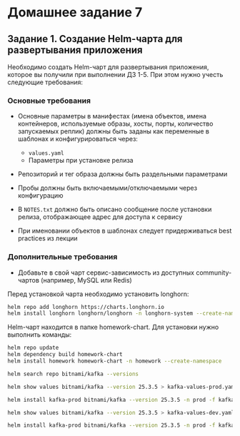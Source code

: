 # Домашнее задание 7
## Задание 1. Создание Helm-чарта для развертывания приложения

Необходимо создать Helm-чарт для развертывания приложения, которое вы получили при выполнении ДЗ 1-5. При этом нужно учесть следующие требования:

### Основные требования

- Основные параметры в манифестах (имена объектов, имена контейнеров, используемые образы, хосты, порты, количество запускаемых реплик) должны быть заданы как переменные в шаблонах и конфигурироваться через:
  - `values.yaml`
  - Параметры при установке релиза

- Репозиторий и тег образа должны быть раздельными параметрами

- Пробы должны быть включаемыми/отключаемыми через конфигурацию

- В `NOTES.txt` должно быть описано сообщение после установки релиза, отображающее адрес для доступа к сервису

- При именовании объектов в шаблонах следует придерживаться best practices из лекции

### Дополнительные требования

- Добавьте в свой чарт сервис-зависимость из доступных community-чартов (например, MySQL или Redis)

Перед установкой чарта необходимо установить longhorn:
```bash
helm repo add longhorn https://charts.longhorn.io
helm install longhorn longhorn/longhorn -n longhorn-system --create-namespace --version 1.5.1
```
Helm-чарт находится в папке homework-chart. Для установки нужно выполнить команды:  
```bash
helm repo update
helm dependency build homework-chart
helm install homework homework-chart -n homework --create-namespace
```


```bash
helm search repo bitnami/kafka --versions
```

```bash
helm show values bitnami/kafka --version 25.3.5 > kafka-values-prod.yaml
```

```bash
helm install kafka-prod bitnami/kafka --version 25.3.5 -n prod -f kafka-values-prod.yaml --create-namespace
```

```bash
helm show values bitnami/kafka --version 25.3.5 > kafka-values-dev.yaml
```

```bash
helm install kafka-prod bitnami/kafka --version 25.3.5 -n prod -f kafka-values-dev.yaml --create-namespace